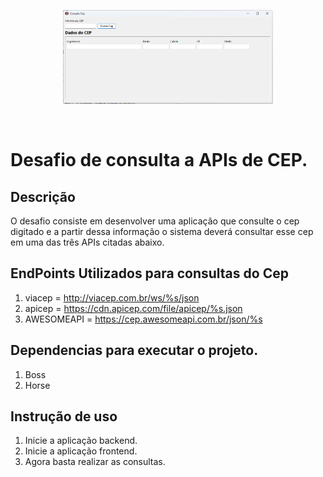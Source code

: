 <p align="center">
  <a href="#">
    <img alt="FrontEnd" height="150" src="https://github.com/marcilima/consultacep/blob/main/frontend/img/frontend.png">
  </a>  
</p><br>

# Desafio de consulta a APIs de CEP.

## Descrição
 O desafio consiste em desenvolver uma aplicação que consulte o cep digitado e a partir dessa informação o sistema deverá consultar esse cep em uma das três APIs citadas abaixo.
 
## EndPoints Utilizados para consultas do Cep
1. viacep = http://viacep.com.br/ws/%s/json
2. apicep = https://cdn.apicep.com/file/apicep/%s.json
3. AWESOMEAPI = https://cep.awesomeapi.com.br/json/%s
## Dependencias para executar o projeto.
1. Boss
2. Horse

## Instrução de uso
1. Inicie a aplicação backend.
2. Inicie a aplicação frontend.
3. Agora basta realizar as consultas.

